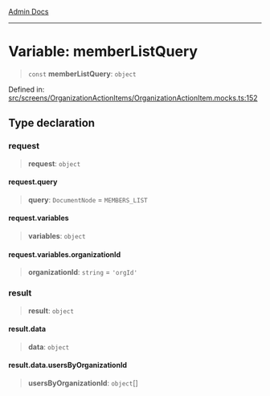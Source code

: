 [Admin Docs](/)

***

# Variable: memberListQuery

> `const` **memberListQuery**: `object`

Defined in: [src/screens/OrganizationActionItems/OrganizationActionItem.mocks.ts:152](https://github.com/PalisadoesFoundation/talawa-admin/blob/main/src/screens/OrganizationActionItems/OrganizationActionItem.mocks.ts#L152)

## Type declaration

### request

> **request**: `object`

#### request.query

> **query**: `DocumentNode` = `MEMBERS_LIST`

#### request.variables

> **variables**: `object`

#### request.variables.organizationId

> **organizationId**: `string` = `'orgId'`

### result

> **result**: `object`

#### result.data

> **data**: `object`

#### result.data.usersByOrganizationId

> **usersByOrganizationId**: `object`[]
